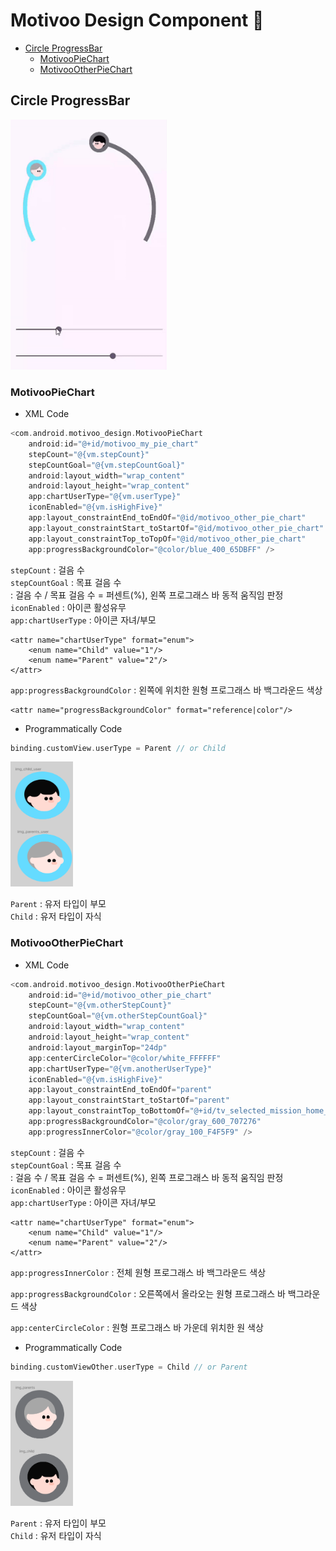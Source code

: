 # Motivoo Design Component 🎨
- [Circle ProgressBar](#circle-progressbar)
    - [MotivooPieChart](#motivoopiechart)
    - [MotivooOtherPieChart](#motivoootherpiechart)

## Circle ProgressBar
<img width=250px height=400px src="images/motivoo_circle_progressbar.gif">

### MotivooPieChart

- XML Code
```kotlin
<com.android.motivoo_design.MotivooPieChart
    android:id="@+id/motivoo_my_pie_chart"
    stepCount="@{vm.stepCount}"
    stepCountGoal="@{vm.stepCountGoal}"
    android:layout_width="wrap_content"
    android:layout_height="wrap_content"
    app:chartUserType="@{vm.userType}"
    iconEnabled="@{vm.isHighFive}"
    app:layout_constraintEnd_toEndOf="@id/motivoo_other_pie_chart"
    app:layout_constraintStart_toStartOf="@id/motivoo_other_pie_chart"
    app:layout_constraintTop_toTopOf="@id/motivoo_other_pie_chart"
    app:progressBackgroundColor="@color/blue_400_65DBFF" />
```

`stepCount` : 걸음 수      
`stepCountGoal` : 목표 걸음 수   
: 걸음 수 / 목표 걸음 수 = 퍼센트(%), 왼쪽 프로그래스 바 동적 움직임 판정    
`iconEnabled` : 아이콘 활성유무        
`app:chartUserType` : 아이콘 자녀/부모   
```
<attr name="chartUserType" format="enum">
    <enum name="Child" value="1"/>
    <enum name="Parent" value="2"/>
</attr>
````      
`app:progressBackgroundColor` : 왼쪽에 위치한 원형 프로그래스 바 백그라운드 색상
```
<attr name="progressBackgroundColor" format="reference|color"/>
```

- Programmatically Code

```kotlin
binding.customView.userType = Parent // or Child
```
<img width=100px height=200px src="images/motivoo_user_image.png">

`Parent` : 유저 타입이 부모   
`Child` : 유저 타입이 자식


### MotivooOtherPieChart

- XML Code
```kotlin
<com.android.motivoo_design.MotivooOtherPieChart
    android:id="@+id/motivoo_other_pie_chart"
    stepCount="@{vm.otherStepCount}"
    stepCountGoal="@{vm.otherStepCountGoal}"
    android:layout_width="wrap_content"
    android:layout_height="wrap_content"
    android:layout_marginTop="24dp"
    app:centerCircleColor="@color/white_FFFFFF"
    app:chartUserType="@{vm.anotherUserType}"
    iconEnabled="@{vm.isHighFive}"
    app:layout_constraintEnd_toEndOf="parent"
    app:layout_constraintStart_toStartOf="parent"
    app:layout_constraintTop_toBottomOf="@+id/tv_selected_mission_home_today_exercise_mission"
    app:progressBackgroundColor="@color/gray_600_707276"
    app:progressInnerColor="@color/gray_100_F4F5F9" />
```
`stepCount` : 걸음 수      
`stepCountGoal` : 목표 걸음 수   
: 걸음 수 / 목표 걸음 수 = 퍼센트(%), 왼쪽 프로그래스 바 동적 움직임 판정    
`iconEnabled` : 아이콘 활성유무        
`app:chartUserType` : 아이콘 자녀/부모   
```
<attr name="chartUserType" format="enum">
    <enum name="Child" value="1"/>
    <enum name="Parent" value="2"/>
</attr>
````   
`app:progressInnerColor` : 전체 원형 프로그래스 바 백그라운드 색상

`app:progressBackgroundColor` : 오른쪽에서 올라오는 원형 프로그래스 바 백그라운드 색상

`app:centerCircleColor` : 원형 프로그래스 바 가운데 위치한 원 색상



- Programmatically Code

```kotlin
binding.customViewOther.userType = Child // or Parent
```
<img width=100px height=200px src="images/motivoo_other_image.png">

`Parent` : 유저 타입이 부모   
`Child` : 유저 타입이 자식
